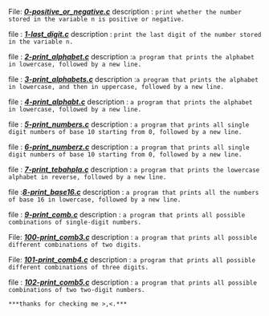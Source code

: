 File: [***0-positive_or_negative.c***](https://github.com/Mub2023/alx-low_level_programming/blob/master/0x01-variables_if_else_while/0-positive_or_negative.c) description : `print whether the number stored in the variable n is positive or negative.`

file : [***1-last_digit.c***](https://github.com/Mub2023/alx-low_level_programming/blob/master/0x01-variables_if_else_while/1-last_digit.c) description : `print the last digit of the number stored in the variable n.`

file : [***2-print_alphabet.c***](https://github.com/Mub2023/alx-low_level_programming/blob/master/0x01-variables_if_else_while/2-print_alphabet.c) description :`a program that prints the alphabet in lowercase, followed by a new line.`

file : [***3-print_alphabets.c***](https://github.com/Mub2023/alx-low_level_programming/blob/master/0x01-variables_if_else_while/3-print_alphabets.c) description :`a program that prints the alphabet in lowercase, and then in uppercase, followed by a new line.`

file : [***4-print_alphabt.c***](https://github.com/Mub2023/alx-low_level_programming/blob/master/0x01-variables_if_else_while/4-print_alphabt.c) description : `a program that prints the alphabet in lowercase, followed by a new line.`

file : [***5-print_numbers.c***](https://github.com/Mub2023/alx-low_level_programming/blob/master/0x01-variables_if_else_while/5-print_numbers.c) description :  `a program that prints all single digit numbers of base 10 starting from 0, followed by a new line.`

file : [***6-print_numberz.c***](https://github.com/Mub2023/alx-low_level_programming/blob/master/0x01-variables_if_else_while/6-print_numberz.c) description : `a program that prints all single digit numbers of base 10 starting from 0, followed by a new line.`

file : [***7-print_tebahpla.c***](https://github.com/Mub2023/alx-low_level_programming/blob/master/0x01-variables_if_else_while/7-print_tebahpla.c) description : `a program that prints the lowercase alphabet in reverse, followed by a new line.`

file :[***8-print_base16.c***](https://github.com/Mub2023/alx-low_level_programming/blob/master/0x01-variables_if_else_while/8-print_base16.c) description : `a program that prints all the numbers of base 16 in lowercase, followed by a new line.`


file : [***9-print_comb.c***](https://github.com/Mub2023/alx-low_level_programming/blob/master/0x01-variables_if_else_while/9-print_comb.c) description : `a program that prints all possible combinations of single-digit numbers.`

File: [***100-print_comb3.c***](https://github.com/Mub2023/alx-low_level_programming/blob/master/0x01-variables_if_else_while/100-print_comb3.c) description :  `a program that prints all possible different combinations of two digits.`

File: [***101-print_comb4.c***](https://github.com/Mub2023/alx-low_level_programming/blob/master/0x01-variables_if_else_while/101-print_comb4.c) description :  `a program that prints all possible different combinations of three digits.`

file : [***102-print_comb5.c***](https://github.com/Mub2023/alx-low_level_programming/blob/master/0x01-variables_if_else_while/102-print_comb5.c) description : `a program that prints all possible combinations of two two-digit numbers.`

`***thanks for checking me >,<.***`
